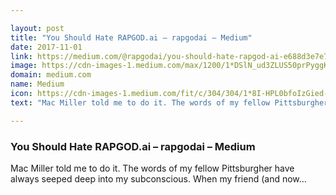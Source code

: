 ```yaml
---

layout: post
title: "You Should Hate RAPGOD.ai – rapgodai – Medium"
date: 2017-11-01
link: https://medium.com/@rapgodai/you-should-hate-rapgod-ai-e688d3e7e7e?source=rss------machine_learning-5
image: https://cdn-images-1.medium.com/max/1200/1*DSlN_ud3ZLUS50prPyggKg.jpeg
domain: medium.com
name: Medium
icon: https://cdn-images-1.medium.com/fit/c/304/304/1*8I-HPL0bfoIzGied-dzOvA.png
text: "Mac Miller told me to do it. The words of my fellow Pittsburgher have always seeped deep into my subconscious. When my friend (and now…"

---
```


### You Should Hate RAPGOD.ai – rapgodai – Medium

Mac Miller told me to do it. The words of my fellow Pittsburgher have always seeped deep into my subconscious. When my friend (and now…